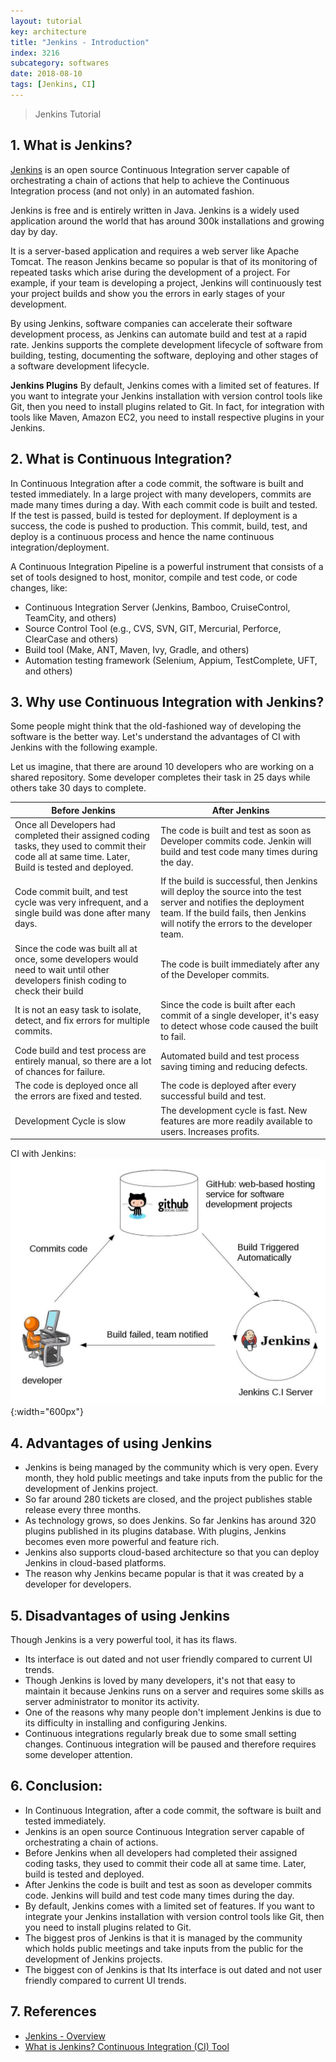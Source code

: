 ```yaml
---
layout: tutorial
key: architecture
title: "Jenkins - Introduction"
index: 3216
subcategory: softwares
date: 2018-08-10
tags: [Jenkins, CI]
---
```


> Jenkins Tutorial

## 1. What is Jenkins?
[Jenkins](https://jenkins.io) is an open source Continuous Integration server capable of orchestrating a chain of actions that help to achieve the Continuous Integration process (and not only) in an automated fashion.

Jenkins is free and is entirely written in Java. Jenkins is a widely used application around the world that has around 300k installations and growing day by day.

It is a server-based application and requires a web server like Apache Tomcat. The reason Jenkins became so popular is that of its monitoring of repeated tasks which arise during the development of a project. For example, if your team is developing a project, Jenkins will continuously test your project builds and show you the errors in early stages of your development.

By using Jenkins, software companies can accelerate their software development process, as Jenkins can automate build and test at a rapid rate. Jenkins supports the complete development lifecycle of software from building, testing, documenting the software, deploying and other stages of a software development lifecycle.

**Jenkins Plugins**
By default, Jenkins comes with a limited set of features. If you want to integrate your Jenkins installation with version control tools like Git, then you need to install plugins related to Git. In fact, for integration with tools like Maven, Amazon EC2, you need to install respective plugins in your Jenkins.

## 2. What is Continuous Integration?
In Continuous Integration after a code commit, the software is built and tested immediately. In a large project with many developers, commits are made many times during a day. With each commit code is built and tested. If the test is passed, build is tested for deployment. If deployment is a success, the code is pushed to production. This commit, build, test, and deploy is a continuous process and hence the name continuous integration/deployment.

A Continuous Integration Pipeline is a powerful instrument that consists of a set of tools designed to host, monitor, compile and test code, or code changes, like:
* Continuous Integration Server (Jenkins, Bamboo, CruiseControl, TeamCity, and others)
* Source Control Tool (e.g., CVS, SVN, GIT, Mercurial, Perforce, ClearCase and others)
* Build tool (Make, ANT, Maven, Ivy, Gradle, and others)
* Automation testing framework (Selenium, Appium, TestComplete, UFT, and others)

## 3. Why use Continuous Integration with Jenkins?
Some people might think that the old-fashioned way of developing the software is the better way. Let's understand the advantages of CI with Jenkins with the following example.

Let us imagine, that there are around 10 developers who are working on a shared repository. Some developer completes their task in 25 days while others take 30 days to complete.

Before Jenkins | After Jenkins
----------------|-----------------------
Once all Developers had completed their assigned coding tasks, they used to commit their code all at same time. Later, Build is tested and deployed. | The code is built and test as soon as Developer commits code. Jenkin will build and test code many times during the day.
Code commit built, and test cycle was very infrequent, and a single build was done after many days. | If the build is successful, then Jenkins will deploy the source into the test server and notifies the deployment team. If the build fails, then Jenkins will notify the errors to the developer team.
Since the code was built all at once, some developers would need to wait until other developers finish coding to check their build | The code is built immediately after any of the Developer commits.
It is not an easy task to isolate, detect, and fix errors for multiple commits. | Since the code is built after each commit of a single developer, it's easy to detect whose code caused the built to fail.
Code build and test process are entirely manual, so there are a lot of chances for failure. | Automated build and test process saving timing and reducing defects.
The code is deployed once all the errors are fixed and tested. | The code is deployed after every successful build and test.
Development Cycle is slow | The development cycle is fast. New features are more readily available to users. Increases profits.

CI with Jenkins:
![image](/assets/images/architecture/3216/jenkin-ci.jpg){:width="600px"}

## 4. Advantages of using Jenkins
* Jenkins is being managed by the community which is very open. Every month, they hold public meetings and take inputs from the public for the development of Jenkins project.
* So far around 280 tickets are closed, and the project publishes stable release every three months.
* As technology grows, so does Jenkins. So far Jenkins has around 320 plugins published in its plugins database. With plugins, Jenkins becomes even more powerful and feature rich.
* Jenkins also supports cloud-based architecture so that you can deploy Jenkins in cloud-based platforms.
* The reason why Jenkins became popular is that it was created by a developer for developers.

## 5. Disadvantages of using Jenkins
Though Jenkins is a very powerful tool, it has its flaws.

* Its interface is out dated and not user friendly compared to current UI trends.
* Though Jenkins is loved by many developers, it's not that easy to maintain it because Jenkins runs on a server and requires some skills as server administrator to monitor its activity.
* One of the reasons why many people don't implement Jenkins is due to its difficulty in installing and configuring Jenkins.
* Continuous integrations regularly break due to some small setting changes. Continuous integration will be paused and therefore requires some developer attention.

## 6. Conclusion:
* In Continuous Integration, after a code commit, the software is built and tested immediately.
* Jenkins is an open source Continuous Integration server capable of orchestrating a chain of actions.
* Before Jenkins when all developers had completed their assigned coding tasks, they used to commit their code all at same time. Later, build is tested and deployed.
* After Jenkins the code is built and test as soon as developer commits code. Jenkins will build and test code many times during the day.
* By default, Jenkins comes with a limited set of features. If you want to integrate your Jenkins installation with version control tools like Git, then you need to install plugins related to Git.
* The biggest pros of Jenkins is that it is managed by the community which holds public meetings and take inputs from the public for the development of Jenkins projects.
* The biggest con of Jenkins is that Its interface is out dated and not user friendly compared to current UI trends.

## 7. References
* [Jenkins - Overview](https://www.tutorialspoint.com/jenkins/jenkins_overview.htm)
* [What is Jenkins? Continuous Integration (CI) Tool](https://www.guru99.com/jenkin-continuous-integration.html)
